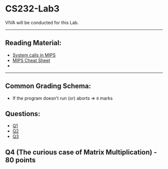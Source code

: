 # CS232-Lab3

VIVA will be conducted for this Lab.

-----------------------------------------------------------------------------------

## Reading Material:
* [System calls in MIPS](https://courses.missouristate.edu/kenvollmar/mars/help/syscallhelp.html)
* [MIPS Cheat Sheet](https://inst.eecs.berkeley.edu/~cs61c/resources/MIPS_Green_Sheet.pdf)
* 
-----------------------------------------------------------------------------------

## Common Grading Schema:
* If the program doesn't run (or) aborts => `0` marks

## Questions:
* [Q1](Q1/README.md)
* [Q2](Q2/README.md)
* [Q3](Q3/README.md)

## Q4 (The curious case of Matrix Multiplication) - 80 points
